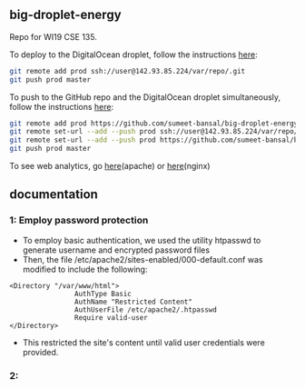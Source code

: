## big-droplet-energy

Repo for WI19 CSE 135.

To deploy to the DigitalOcean droplet, follow the instructions [here](https://www.digitalocean.com/community/tutorials/how-to-set-up-automatic-deployment-with-git-with-a-vps):
```bash
git remote add prod ssh://user@142.93.85.224/var/repo/.git
git push prod master
```

To push to the GitHub repo and the DigitalOcean droplet simultaneously, follow the instructions [here](https://stackoverflow.com/questions/14290113/git-pushing-code-to-two-remotes):
```bash
git remote add prod https://github.com/sumeet-bansal/big-droplet-energy.git
git remote set-url --add --push prod ssh://user@142.93.85.224/var/repo/.git
git remote set-url --add --push prod https://github.com/sumeet-bansal/big-droplet-energy.git
git push prod master
```

To see web analytics, go [here](http://143.93.85.224:8081/apachereport)(apache) or [here](http://142.93.85.224:8082/nginxreport)(nginx)


## documentation

### 1: Employ password protection

- To employ basic authentication, we used the utility htpasswd to generate 
username and encrypted password files
- Then, the file /etc/apache2/sites-enabled/000-default.conf was modified 
to include the following:
```
<Directory "/var/www/html">
                AuthType Basic
                AuthName "Restricted Content"
                AuthUserFile /etc/apache2/.htpasswd
                Require valid-user
</Directory>
```
- This restricted the site's content until valid user credentials were provided.

### 2: 
